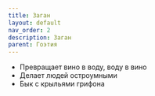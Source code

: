 ```yaml
---
title: Заган
layout: default
nav_order: 2
description: Заган
parent: Гоэтия
---
```


- Превращает вино в воду, воду в вино
- Делает людей остроумными
- Бык с крыльями грифона
